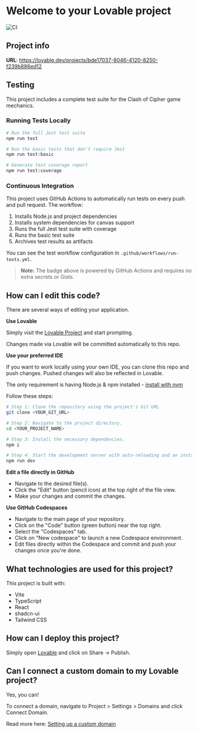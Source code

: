 # Welcome to your Lovable project

![CI](https://github.com/shadowhacker/clash-of-cipher/actions/workflows/run-tests.yml/badge.svg)

## Project info

**URL**: https://lovable.dev/projects/bde17037-8046-4120-8250-f239b886ed12

## Testing

This project includes a complete test suite for the Clash of Cipher game mechanics. 

### Running Tests Locally

```sh
# Run the full Jest test suite
npm run test

# Run the basic tests that don't require Jest
npm run test:basic

# Generate test coverage report
npm run test:coverage
```

### Continuous Integration

This project uses GitHub Actions to automatically run tests on every push and pull request. The workflow:

1. Installs Node.js and project dependencies
2. Installs system dependencies for canvas support
3. Runs the full Jest test suite with coverage
4. Runs the basic test suite
5. Archives test results as artifacts

You can see the test workflow configuration in `.github/workflows/run-tests.yml`.

> **Note:** The badge above is powered by GitHub Actions and requires no extra secrets or Gists.

## How can I edit this code?

There are several ways of editing your application.

**Use Lovable**

Simply visit the [Lovable Project](https://lovable.dev/projects/bde17037-8046-4120-8250-f239b886ed12) and start prompting.

Changes made via Lovable will be committed automatically to this repo.

**Use your preferred IDE**

If you want to work locally using your own IDE, you can clone this repo and push changes. Pushed changes will also be reflected in Lovable.

The only requirement is having Node.js & npm installed - [install with nvm](https://github.com/nvm-sh/nvm#installing-and-updating)

Follow these steps:

```sh
# Step 1: Clone the repository using the project's Git URL.
git clone <YOUR_GIT_URL>

# Step 2: Navigate to the project directory.
cd <YOUR_PROJECT_NAME>

# Step 3: Install the necessary dependencies.
npm i

# Step 4: Start the development server with auto-reloading and an instant preview.
npm run dev
```

**Edit a file directly in GitHub**

- Navigate to the desired file(s).
- Click the "Edit" button (pencil icon) at the top right of the file view.
- Make your changes and commit the changes.

**Use GitHub Codespaces**

- Navigate to the main page of your repository.
- Click on the "Code" button (green button) near the top right.
- Select the "Codespaces" tab.
- Click on "New codespace" to launch a new Codespace environment.
- Edit files directly within the Codespace and commit and push your changes once you're done.

## What technologies are used for this project?

This project is built with:

- Vite
- TypeScript
- React
- shadcn-ui
- Tailwind CSS

## How can I deploy this project?

Simply open [Lovable](https://lovable.dev/projects/bde17037-8046-4120-8250-f239b886ed12) and click on Share -> Publish.

## Can I connect a custom domain to my Lovable project?

Yes, you can!

To connect a domain, navigate to Project > Settings > Domains and click Connect Domain.

Read more here: [Setting up a custom domain](https://docs.lovable.dev/tips-tricks/custom-domain#step-by-step-guide)
